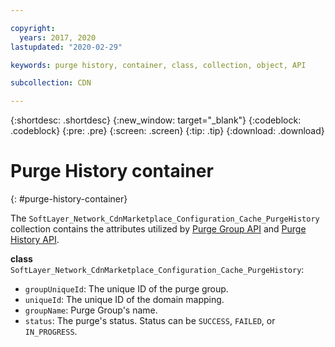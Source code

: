 ```yaml
---

copyright:
  years: 2017, 2020
lastupdated: "2020-02-29"

keywords: purge history, container, class, collection, object, API

subcollection: CDN

---
```


{:shortdesc: .shortdesc}
{:new_window: target="_blank"}
{:codeblock: .codeblock}
{:pre: .pre}
{:screen: .screen}
{:tip: .tip}
{:download: .download}  

# Purge History container
{: #purge-history-container}

The `SoftLayer_Network_CdnMarketplace_Configuration_Cache_PurgeHistory` collection contains the attributes utilized by [Purge Group API](/docs/CDN?topic=CDN-cdn-api-reference#purge-by-group) and [Purge History API](/docs/CDN?topic=CDN-cdn-api-reference#api-for-purge-history).

**class** `SoftLayer_Network_CdnMarketplace_Configuration_Cache_PurgeHistory`:

* `groupUniqueId`: The unique ID of the purge group.
* `uniqueId`: The unique ID of the domain mapping.
* `groupName`: Purge Group's name.
* `status`: The purge's status. Status can be `SUCCESS`, `FAILED`, or `IN_PROGRESS`.
